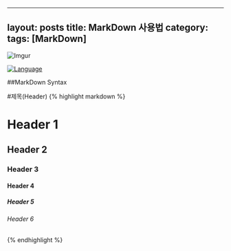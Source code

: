 
---
layout: posts
title: MarkDown 사용법
category: 
tags: [MarkDown]
---
![Imgur](http://kirkstrobeck.github.io/whatismarkdown.com/img/markdown.png)


[![Language](https://img.shields.io/badge/Markdown-md-yellow)](https://daringfireball.net/projects/markdown/)

##MarkDown Syntax

#제목(Header)
{% highlight markdown %}
# Header 1
## Header 2
### Header 3
#### Header 4
##### Header 5
###### Header 6
{% endhighlight %}